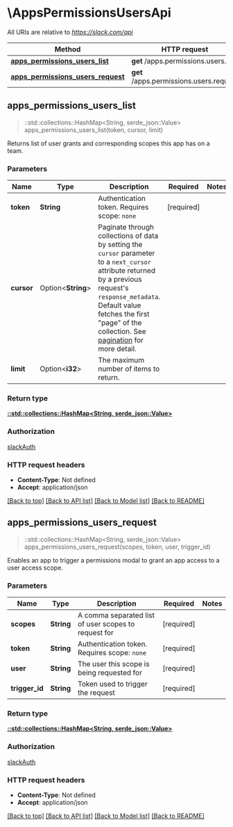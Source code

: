 # \AppsPermissionsUsersApi

All URIs are relative to *https://slack.com/api*

Method | HTTP request | Description
------------- | ------------- | -------------
[**apps_permissions_users_list**](AppsPermissionsUsersApi.md#apps_permissions_users_list) | **get** /apps.permissions.users.list | 
[**apps_permissions_users_request**](AppsPermissionsUsersApi.md#apps_permissions_users_request) | **get** /apps.permissions.users.request | 



## apps_permissions_users_list

> ::std::collections::HashMap<String, serde_json::Value> apps_permissions_users_list(token, cursor, limit)


Returns list of user grants and corresponding scopes this app has on a team.

### Parameters


Name | Type | Description  | Required | Notes
------------- | ------------- | ------------- | ------------- | -------------
**token** | **String** | Authentication token. Requires scope: `none` | [required] |
**cursor** | Option<**String**> | Paginate through collections of data by setting the `cursor` parameter to a `next_cursor` attribute returned by a previous request's `response_metadata`. Default value fetches the first \"page\" of the collection. See [pagination](/docs/pagination) for more detail. |  |
**limit** | Option<**i32**> | The maximum number of items to return. |  |

### Return type

[**::std::collections::HashMap<String, serde_json::Value>**](serde_json::Value.md)

### Authorization

[slackAuth](../README.md#slackAuth)

### HTTP request headers

- **Content-Type**: Not defined
- **Accept**: application/json

[[Back to top]](#) [[Back to API list]](../README.md#documentation-for-api-endpoints) [[Back to Model list]](../README.md#documentation-for-models) [[Back to README]](../README.md)


## apps_permissions_users_request

> ::std::collections::HashMap<String, serde_json::Value> apps_permissions_users_request(scopes, token, user, trigger_id)


Enables an app to trigger a permissions modal to grant an app access to a user access scope.

### Parameters


Name | Type | Description  | Required | Notes
------------- | ------------- | ------------- | ------------- | -------------
**scopes** | **String** | A comma separated list of user scopes to request for | [required] |
**token** | **String** | Authentication token. Requires scope: `none` | [required] |
**user** | **String** | The user this scope is being requested for | [required] |
**trigger_id** | **String** | Token used to trigger the request | [required] |

### Return type

[**::std::collections::HashMap<String, serde_json::Value>**](serde_json::Value.md)

### Authorization

[slackAuth](../README.md#slackAuth)

### HTTP request headers

- **Content-Type**: Not defined
- **Accept**: application/json

[[Back to top]](#) [[Back to API list]](../README.md#documentation-for-api-endpoints) [[Back to Model list]](../README.md#documentation-for-models) [[Back to README]](../README.md)

